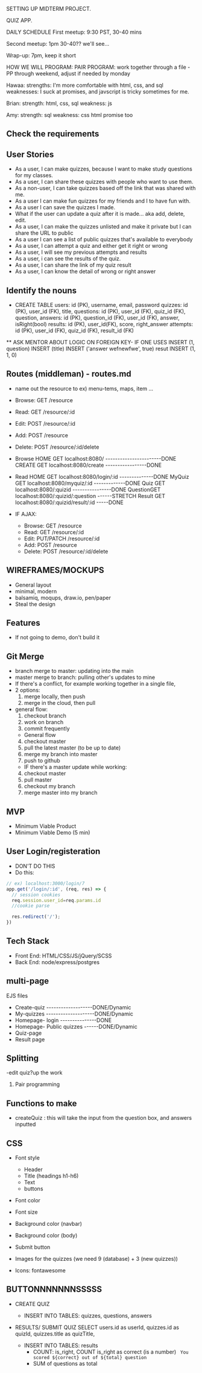 SETTING UP MIDTERM PROJECT.

QUIZ APP.

DAILY SCHEDULE
 First meetup: 9:30 PST, 30-40 mins

 Second meetup: 1pm 30-40?? we'll see...

 Wrap-up: 7pm, keep it short

HOW WE WILL PROGRAM:
PAIR PROGRAM: work together through a file 
    - PP through weekend, adjust if needed by monday

Hawaa: 
  strengths: I'm more comfortable with html, css, and sql
  weaknesses: I suck at promises, and javscript is tricky sometimes for me. 

Brian: 
  strength: html, css, sql
  weakness: js

Amy:
strength: sql 
weakness: css html promise too


## Check the requirements 

## User Stories
- As a user, I can make quizzes, because I want to make study questions for my classes.
- As a user, I can share these quizzes with people who want to use them.
- As a non-user, I can take quizzes based off the link that was shared with me. 
- As a user I can make fun quizzes for my friends and I to have fun with.
- As a user I can save the quizzes I made.
- What if the user can update a quiz after it is made... aka add, delete, edit.
- As a user, I can make the quizzes unlisted and make it private but I can share the URL to public
- As a user I can see a list of public quizzes that's available to everybody
- As a user, I can attempt a quiz and either get it right or wrong 
- As a user, I will see my previous attempts and results 
- As a user, i can  see the results of the quiz.
- As a user, I can share the link of my quiz result
- As a user, I can know the detail of wrong or right answer


## Identify the nouns 
- CREATE TABLE 
  users: id (PK), username, email, password
  quizzes: id (PK), user_id (FK), title, 
  questions: id (PK), user_id (FK), quiz_id (FK), question, 
  answers: id (PK), question_id (FK), user_id (FK), answer, isRight(bool)
  results: id (PK), user_id(FK), score, right_answer
  attempts: id (PK), user_id (FK), quiz_id (FK), result_id (FK)
  <!-- urls (maybe- for each quiz a URL is assigned) -->
** ASK MENTOR ABOUT LOGIC ON FOREIGN KEY- IF ONE USES
  INSERT (1, question)
  INSERT (title)
  INSERT ('answer wefnewfwe', true)
  resut INSERT (1, 1, 0)


## Routes (middleman) - routes.md
- name out the resource to ex) menu-tems, maps, item ...

- Browse: GET   /resource
- Read:   GET   /resource/:id
- Edit:   POST  /resource/:id
- Add:    POST  /resource
- Delete: POST  /resource/:id/delete

- Browse
  HOME    GET localhost:8080/ -----------------------DONE
  CREATE  GET localhost:8080/create -----------------DONE
- Read
  HOME    GET localhost:8080/login/:id --------------DONE
  MyQuiz  GET localhost:8080/myquiz/:id -------------DONE
  Quiz    GET localhost:8080/:quizid ----------------DONE
  QuestionGET localhost:8080/:quizid/:question ------STRETCH
  Result  GET localhost:8080/:quizid/result/:id -----DONE
  
  



- IF AJAX:
  - Browse: GET        /resource
  - Read:   GET        /resource/:id
  - Edit:   PUT/PATCH  /resource/:id
  - Add:    POST       /resource
  - Delete: POST       /resource/:id/delete

## WIREFRAMES/MOCKUPS
- General layout 
- minimal, modern
- balsamiq, moqups, draw.io, pen/paper
- Steal the design

## Features
- If not going to demo, don't build it

## Git Merge
- branch merge to master: updating into the main
- master merge to branch: pulling other's updates to mine
- If there's a conflict, for example working together in a single file, 
- 2 options:
  1. merge locally, then push
  2. merge in the cloud, then pull
- general flow:
  1. checkout branch
  2. work on branch
  3. commit frequently
  - General flow
  4. checkout master 
  5. pull the latest master (to be up to date)
  6. merge my branch into master
  7. push to github
  - IF there's a master update while working: 
  4. checkout master
  5. pull master
  6. checkout my branch
  7. merge master into my branch 

## MVP
- Minimum Viable Product
- Minimum Viable Demo (5 min)

## User Login/registeration
- DON'T DO THIS
- Do this: 
```javascript
// ex) localhost:3000/login/7
app.get('/login/:id', (req, res) => {
  // session cookies
  req.session.user_id=req.params.id
  //cookie parse

  res.redirect('/');
})
```

## Tech Stack
- Front End: HTML/CSS/JS/jQuery/SCSS
- Back End: node/express/postgres

## multi-page
EJS files
- Create-quiz -------------------DONE/Dynamic
- My-quizzes --------------------DONE/Dynamic
- Homepage- login ---------------DONE
- Homepage- Public quizzes ------DONE/Dynamic
- Quiz-page
- Result page


## Splitting 
-edit quiz?up the work
1. Pair programming 

## Functions to make
- createQuiz : this will take the input from the question box, and answers inputted

## CSS
- Font style
  - Header
  - Title (headings h1-h6)
  - Text
  - buttons

- Font color
- Font size
- Background color (navbar)
- Background color (body)
- Submit button
- Images for the quizzes (we need 9 (database) + 3 (new quizzes))
- Icons: fontawesome


## BUTTONNNNNNNSSSSS
- CREATE QUIZ
  - INSERT INTO TABLES: quizzes, questions, answers

- RESULTS/ SUBMIT QUIZ
SELECT users.id as userId, quizzes.id as quizId, quizzes.title as quizTitle, 
  - INSERT INTO TABLES: results
    - COUNT: is_right, COUNT is_right as correct (is a number)
    ` You scored ${correct} out of ${total} question`
    - SUM of questions as total
